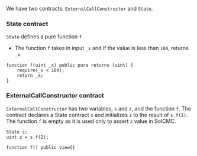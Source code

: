 We have two contracts: `ExternalCallConstructor` and `State`.
### State contract
`State` defines a pure function `f` 
- The function `f` takes in input `_x` and if the value is less than `100`, returns `_x`.
```
function f(uint _x) public pure returns (uint) {
    require(_x < 100);
    return _x;
}
```

### ExternalCallConstructor contract
`ExternalCallConstructor` has two variables, `s` and `z`, and the function `f`.
The contract declares a State contract `s` and initializes `z` to the result of `s.f(2)`. The function `f` is empty as it is used only to assert `z` value in SolCMC.
```
State s;
uint z = s.f(2);

function f() public view{}
```